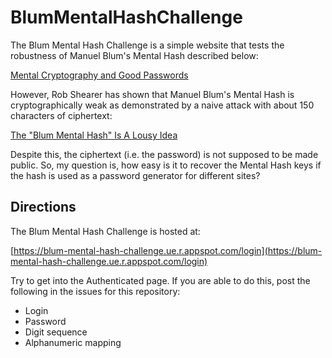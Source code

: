 # BlumMentalHashChallenge
The Blum Mental Hash Challenge is a simple website that tests the robustness of Manuel Blum's Mental Hash described below:

[Mental Cryptography and Good Passwords](https://scilogs.spektrum.de/hlf/mental-cryptography-and-good-passwords/)

However, Rob Shearer has shown that Manuel Blum's Mental Hash is cryptographically weak as demonstrated by a naive attack with about 150 characters of ciphertext:

[The "Blum Mental Hash" Is A Lousy Idea](https://v.cx/2022/05/blum-mental-hash)

Despite this, the ciphertext (i.e. the password) is not supposed to be made public.  So, my question is, how easy is it to recover the Mental Hash keys if the hash is used as a password generator for different sites?

## Directions
The Blum Mental Hash Challenge is hosted at:

[https://blum-mental-hash-challenge.ue.r.appspot.com/login](https://blum-mental-hash-challenge.ue.r.appspot.com/login)

Try to get into the Authenticated page.  If you are able to do this, post the following in the issues for this repository:

* Login
* Password
* Digit sequence
* Alphanumeric mapping
